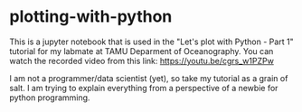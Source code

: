 # plotting-with-python

This is a jupyter notebook that is used in the "Let's plot with Python - Part 1" tutorial for my labmate at TAMU Deparment of Oceanography. You can watch the recorded video from this link: https://youtu.be/cgrs_w1PZPw

I am not a programmer/data scientist (yet), so take my tutorial as a grain of salt. I am trying to explain everything from a perspective of a newbie for python programming.


